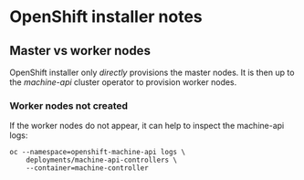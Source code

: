 # OpenShift installer notes

## Master vs worker nodes

OpenShift installer only *directly* provisions the master nodes.  It
is then up to the *machine-api* cluster operator to provision worker
nodes.

### Worker nodes not created

If the worker nodes do not appear, it can help to inspect the
machine-api logs:

```shell
oc --namespace=openshift-machine-api logs \
    deployments/machine-api-controllers \
    --container=machine-controller
```
